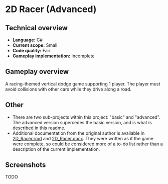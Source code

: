# 2D Racer (Advanced)

## Technical overview

- **Language:** C#
- **Current scope:** Small
- **Code quality:** Fair
- **Gameplay implementation:** Incomplete

## Gameplay overview

A racing-themed vertical dodge game supporting 1 player. The player must avoid collisions with other cars while they drive along a road.

## Other

- There are two sub-projects within this project: "basic" and "advanced". The advanced version supercedes the basic version, and is what is described in this readme.
- Additional documentation from the original author is available in [2D_Racer.rmd](docs/2D_Racer.rmd) and [2D_Racer.docx](docs/2D_Racer.docx). They were written as if the game were complete, so could be considered more of a to-do list rather than a description of the current implementation.

## Screenshots

TODO